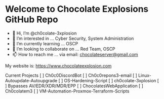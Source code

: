 # Welcome to Chocolate Explosions GitHub Repo

- 👋 Hi, I’m @ch0colate-3xplosion
- 👀 I’m interested in ... Cyber Security, System Administration
- 🌱 I’m currently learning ... OSCP
- 💞️ I’m looking to collaborate on ... Red Team, OSCP
- 📫 How to reach me ... via email: chocolateserver@gmail.com

<!---
ch0colate-3xplosion/ch0colate-3xplosion is a ✨ special ✨ repository because its `README.md` (this file) appears on your GitHub profile.
You can click the Preview link to take a look at your changes.
--->

My website is: https://www.chocolateexplosion.com

Current Projects
[ ] Ch0c0DiscordBot
[ ] Ch0c0repons3-email 
[ ] Linux-Autoupdate-Autoupgrade 
[ ] OS-Hardening-Script 
[ ] ch0colate-3xplosion 
[ ] Bypasses AV/EDR/XDR/MDR/EPP
[ ] ChocolatesWebApplication 
[ ] Ch0colatem3 
[ ] VM-Automation-Proxmox-Terraform-Scripts 
